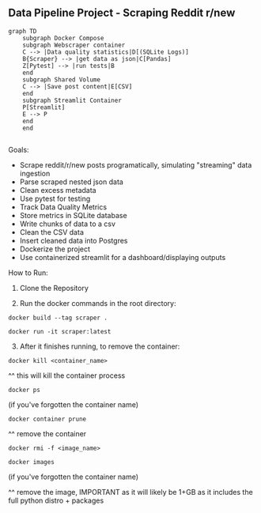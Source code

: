 ## Data Pipeline Project - Scraping Reddit r/new

```mermaid
graph TD
    subgraph Docker Compose
    subgraph Webscraper container
    C --> |Data quality statistics|D[(SQLite Logs)]
    B{Scraper} --> |get data as json|C[Pandas]
    Z[Pytest] --> |run tests|B
    end
    subgraph Shared Volume
    C --> |Save post content|E[CSV]
    end
    subgraph Streamlit Container
    P[Streamlit]
    E --> P
    end
    end
    
```

Goals:
- Scrape reddit/r/new posts programatically, simulating "streaming" data ingestion
- Parse scraped nested json data
- Clean excess metadata
- Use pytest for testing
- Track Data Quality Metrics
- Store metrics in SQLite database
- Write chunks of data to a csv
- Clean the CSV data
- Insert cleaned data into Postgres
- Dockerize the project
- Use containerized streamlit for a dashboard/displaying outputs


How to Run:

1. Clone the Repository

2. Run the docker commands in the root directory:

`docker build --tag scraper .`

`docker run -it scraper:latest`

3. After it finishes running, to remove the container:

`docker kill <container_name>`

^^ this will kill the container process

`docker ps`

(if you've forgotten the container name)

`docker container prune` 	

^^ remove the container

`docker rmi -f <image_name>`

`docker images`

(if you've forgotten the container name)

^^ remove the image, IMPORTANT as it will likely be 1+GB as it includes the full python distro + packages
